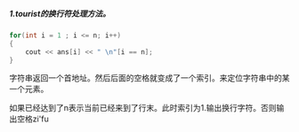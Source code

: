 ##### 1.tourist的换行符处理方法。

```cpp
for(int i = 1 ; i <= n; i++)
{
    cout << ans[i] << " \n"[i == n];
}
```

字符串返回一个首地址。然后后面的空格就变成了一个索引。来定位字符串中的某一个元素。

如果已经达到了n表示当前已经来到了行末。此时索引为1.输出换行字符。否则输出空格zi'fu